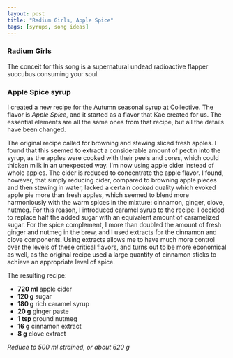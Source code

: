 ```yaml
---
layout: post
title: "Radium Girls, Apple Spice"
tags: [syrups, song ideas]
---
```


### Radium Girls

The conceit for this song is a supernatural undead radioactive flapper
succubus consuming your soul.

### Apple Spice syrup

I created a new recipe for the Autumn seasonal syrup at Collective. The flavor
is *Apple Spice*, and it started as a flavor that Kae created for us. The
essential elements are all the same ones from that recipe, but all the details
have been changed.

The original recipe called for browning and stewing sliced fresh apples. I 
found that this seemed to extract a considerable amount of pectin into the 
syrup, as the apples were cooked with their peels and cores, which could
thicken milk in an unexpected way. I'm now using apple cider instead of whole
apples. The cider is reduced to concentrate the apple flavor. I found, however,
that simply reducing cider, compared to browning apple pieces and then stewing
in water, lacked a certain *cooked* quality which evoked apple pie more than
fresh apples, which seemed to blend more harmoniously with the warm spices in
the mixture: cinnamon, ginger, clove, nutmeg. For this reason, I introduced
caramel syrup to the recipe: I decided to replace half the added sugar with
an equivalent amount of caramelized sugar. For the spice complement, I more 
than doubled the amount of fresh ginger and nutmeg in the brew, and I used
extracts for the cinnamon and clove components. Using extracts allows me to 
have much more control over the levels of these critical flavors, and turns
out to be more economical as well, as the original recipe used a large quantity
of cinnamon sticks to achieve an appropriate level of spice.

The resulting recipe:

 - __720 ml__  apple cider
 - __120 g__   sugar
 - __180 g__   rich caramel syrup
 -  __20 g__   ginger paste
 -   __1 tsp__ ground nutmeg
 -  __16 g__   cinnamon extract
 -   __8 g__   clove extract

 *Reduce to 500 ml strained, or about 620 g*
